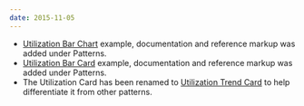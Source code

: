 ```yaml
---
date: 2015-11-05
---
```

<ul>
  <li>
    <a href="{{ site.baseurl}}/pattern-library/data-visualization/utilization-bar-chart/">Utilization Bar Chart</a> example, documentation and reference markup was added under Patterns.
  </li>
  <li>
    <a href="{{ site.baseurl}}/pattern-library/cards/utilization-bar-card">Utilization Bar Card</a> example, documentation and reference markup was added under Patterns.
  </li>
  <li>
    The Utilization Card has been renamed to <a href="{{ site.baseurl}}/pattern-library/cards/utilization-trend-card/">Utilization Trend Card</a> to help differentiate it from other patterns.
  </li>
</ul>
